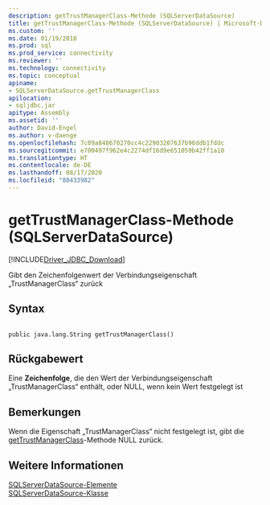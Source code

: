 ```yaml
---
description: getTrustManagerClass-Methode (SQLServerDataSource)
title: getTrustManagerClass-Methode (SQLServerDataSource) | Microsoft-Dokumentation
ms.custom: ''
ms.date: 01/19/2018
ms.prod: sql
ms.prod_service: connectivity
ms.reviewer: ''
ms.technology: connectivity
ms.topic: conceptual
apiname:
- SQLServerDataSource.getTrustManagerClass
apilocation:
- sqljdbc.jar
apitype: Assembly
ms.assetid: ''
author: David-Engel
ms.author: v-daenge
ms.openlocfilehash: 7c09a848670270cc4c22903207637b96ddb1fddc
ms.sourcegitcommit: e700497f962e4c2274df16d9e651059b42ff1a10
ms.translationtype: HT
ms.contentlocale: de-DE
ms.lasthandoff: 08/17/2020
ms.locfileid: "88433982"
---
```

# <a name="gettrustmanagerclass-method-sqlserverdatasource"></a>getTrustManagerClass-Methode (SQLServerDataSource)
[!INCLUDE[Driver_JDBC_Download](../../../includes/driver_jdbc_download.md)]

  Gibt den Zeichenfolgenwert der Verbindungseigenschaft „TrustManagerClass“ zurück
  
## <a name="syntax"></a>Syntax  
  
```  
  
public java.lang.String getTrustManagerClass()  
```  
  
## <a name="return-value"></a>Rückgabewert  
 Eine **Zeichenfolge**, die den Wert der Verbindungseigenschaft „TrustManagerClass“ enthält, oder NULL, wenn kein Wert festgelegt ist  
  
## <a name="remarks"></a>Bemerkungen  
 Wenn die Eigenschaft „TrustManagerClass“ nicht festgelegt ist, gibt die [getTrustManagerClass](../../../connect/jdbc/reference/gettrustmanagerclass-method-sqlserverdatasource.md)-Methode NULL zurück.  
  
## <a name="see-also"></a>Weitere Informationen  
 [SQLServerDataSource-Elemente](../../../connect/jdbc/reference/sqlserverdatasource-members.md)   
 [SQLServerDataSource-Klasse](../../../connect/jdbc/reference/sqlserverdatasource-class.md)  
  
  
